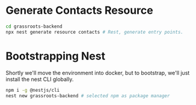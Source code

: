 # Generate Contacts Resource
```sh
cd grassroots-backend
npx nest generate resource contacts # Rest, generate entry points.
```

# Bootstrapping Nest
Shortly we'll move the environment into docker, but to bootstrap, we'll just install the nest CLI globally.

```sh
npm i -g @nestjs/cli
nest new grassroots-backend # selected npm as package manager
```
